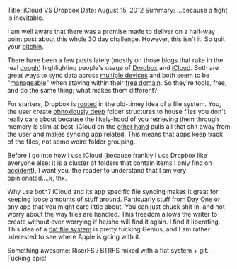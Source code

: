 Title: iCloud VS Dropbox
Date: August 15, 2012
Summary: ...because a fight is inevitable.

I am well aware that there was a promise made to deliver on a half-way
point post about this whole 30 day challenge. However, this isn't it. So
quit your [bitchin][1].

There have been a few posts lately (mostly on those blogs that rake in
the real [dough][2]) highlighting people's usage of [Dropbox][3] and [iCloud][4].
Both are great ways to sync data across [multiple devices][5] and both
seem to be "[manageable][6]" when staying within their [free domain][7].
So they're tools, free, and do the same thing; what makes them
different?

For starters, Dropbox is [rooted][8] in the old-timey idea of a file
system. You, the user create [obnoxiously deep][9] folder structures to house
files you don't really care about because the likely-hood of you
retrieving them through memory is slim at best. iCloud on the
[other hand][10] pulls all that shit away from the user and makes
syncing app related. This means that apps keep track of the files, not
some weird folder grouping.

Before I go into how I use iCloud (because frankly I use Dropbox like
everyone else: it is a cluster of folders that contain items I only
find on [accident][11]), I want you, the reader to understand that I am
very opinionated....k, thx.

Why use both? iCloud and its app specific file syncing makes it great
for keeping loose amounts of stuff around. Particuarly stuff from [Day
One][12] or any app that you might care little about. You can just chuck
shit in, and not worry about the way files are handled. This freedom
allows the writer to create without ever worrying if he/she will find it
again. I find it liberating. This idea of a
[flat file system][13] is pretty fucking Genius, and I am rather
interested to see where Apple is going with it. 

Something awesome: RiserFS / BTRFS mixed with a flat system + git.
Fucking epic!

[1]: http://www.indiegogo.com/projects/187710
[2]: http://youtu.be/-JFfN5pKzFU
[3]: http://db.tt/2xQgdve 
[4]: https://en.wikipedia.org/wiki/Mobile_Me
[5]: http://cdn.crackberry.com/files/kevin/storm2/blackberrystorm2overview.jpg
[6]: http://blog.lenovo.com/images/uploads/hero/TopView_T430s_crop.jpg
[7]: http://imgur.com/FHWMO
[8]: https://twitter.com/jcrclarksonesq/status/235397285167656962/photo/1/large
[9]: https://en.wikipedia.org/wiki/Shark_Week
[10]: http://www.urbandictionary.com/define.php?term=Your%20other%20right&defid=4815784 
[11]: http://www.alfredapp.com/
[12]: http://dayoneapp.com/
[13]: http://yfiles.tumblr.com/post/28095580833/20-hours-with-mountain-lion
